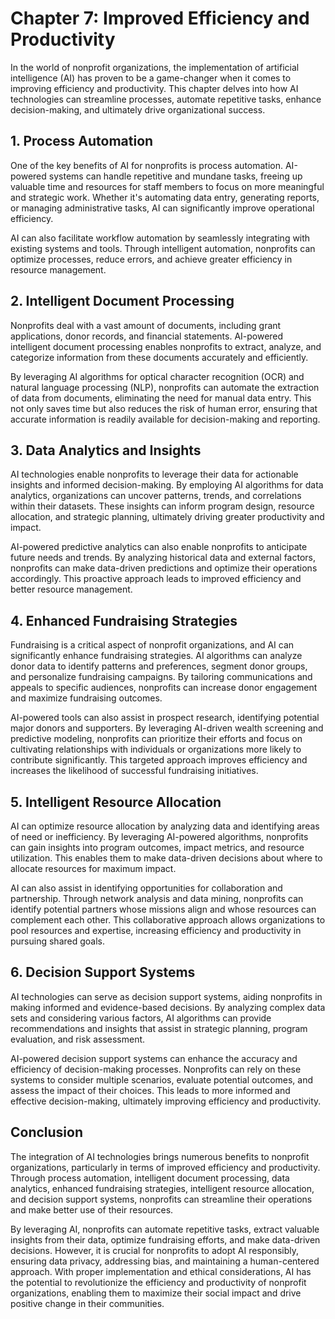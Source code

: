 Chapter 7: Improved Efficiency and Productivity
===============================================

In the world of nonprofit organizations, the implementation of artificial intelligence (AI) has proven to be a game-changer when it comes to improving efficiency and productivity. This chapter delves into how AI technologies can streamline processes, automate repetitive tasks, enhance decision-making, and ultimately drive organizational success.

**1. Process Automation**
-------------------------

One of the key benefits of AI for nonprofits is process automation. AI-powered systems can handle repetitive and mundane tasks, freeing up valuable time and resources for staff members to focus on more meaningful and strategic work. Whether it's automating data entry, generating reports, or managing administrative tasks, AI can significantly improve operational efficiency.

AI can also facilitate workflow automation by seamlessly integrating with existing systems and tools. Through intelligent automation, nonprofits can optimize processes, reduce errors, and achieve greater efficiency in resource management.

**2. Intelligent Document Processing**
--------------------------------------

Nonprofits deal with a vast amount of documents, including grant applications, donor records, and financial statements. AI-powered intelligent document processing enables nonprofits to extract, analyze, and categorize information from these documents accurately and efficiently.

By leveraging AI algorithms for optical character recognition (OCR) and natural language processing (NLP), nonprofits can automate the extraction of data from documents, eliminating the need for manual data entry. This not only saves time but also reduces the risk of human error, ensuring that accurate information is readily available for decision-making and reporting.

**3. Data Analytics and Insights**
----------------------------------

AI technologies enable nonprofits to leverage their data for actionable insights and informed decision-making. By employing AI algorithms for data analytics, organizations can uncover patterns, trends, and correlations within their datasets. These insights can inform program design, resource allocation, and strategic planning, ultimately driving greater productivity and impact.

AI-powered predictive analytics can also enable nonprofits to anticipate future needs and trends. By analyzing historical data and external factors, nonprofits can make data-driven predictions and optimize their operations accordingly. This proactive approach leads to improved efficiency and better resource management.

**4. Enhanced Fundraising Strategies**
--------------------------------------

Fundraising is a critical aspect of nonprofit organizations, and AI can significantly enhance fundraising strategies. AI algorithms can analyze donor data to identify patterns and preferences, segment donor groups, and personalize fundraising campaigns. By tailoring communications and appeals to specific audiences, nonprofits can increase donor engagement and maximize fundraising outcomes.

AI-powered tools can also assist in prospect research, identifying potential major donors and supporters. By leveraging AI-driven wealth screening and predictive modeling, nonprofits can prioritize their efforts and focus on cultivating relationships with individuals or organizations more likely to contribute significantly. This targeted approach improves efficiency and increases the likelihood of successful fundraising initiatives.

**5. Intelligent Resource Allocation**
--------------------------------------

AI can optimize resource allocation by analyzing data and identifying areas of need or inefficiency. By leveraging AI-powered algorithms, nonprofits can gain insights into program outcomes, impact metrics, and resource utilization. This enables them to make data-driven decisions about where to allocate resources for maximum impact.

AI can also assist in identifying opportunities for collaboration and partnership. Through network analysis and data mining, nonprofits can identify potential partners whose missions align and whose resources can complement each other. This collaborative approach allows organizations to pool resources and expertise, increasing efficiency and productivity in pursuing shared goals.

**6. Decision Support Systems**
-------------------------------

AI technologies can serve as decision support systems, aiding nonprofits in making informed and evidence-based decisions. By analyzing complex data sets and considering various factors, AI algorithms can provide recommendations and insights that assist in strategic planning, program evaluation, and risk assessment.

AI-powered decision support systems can enhance the accuracy and efficiency of decision-making processes. Nonprofits can rely on these systems to consider multiple scenarios, evaluate potential outcomes, and assess the impact of their choices. This leads to more informed and effective decision-making, ultimately improving efficiency and productivity.

**Conclusion**
--------------

The integration of AI technologies brings numerous benefits to nonprofit organizations, particularly in terms of improved efficiency and productivity. Through process automation, intelligent document processing, data analytics, enhanced fundraising strategies, intelligent resource allocation, and decision support systems, nonprofits can streamline their operations and make better use of their resources.

By leveraging AI, nonprofits can automate repetitive tasks, extract valuable insights from their data, optimize fundraising efforts, and make data-driven decisions. However, it is crucial for nonprofits to adopt AI responsibly, ensuring data privacy, addressing bias, and maintaining a human-centered approach. With proper implementation and ethical considerations, AI has the potential to revolutionize the efficiency and productivity of nonprofit organizations, enabling them to maximize their social impact and drive positive change in their communities.
